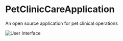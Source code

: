 # PetClinicCareApplication
An open source application for pet clinical operations 

![User Interface](/main/new.gif)
